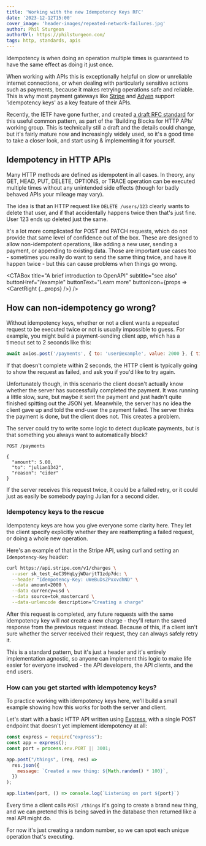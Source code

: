 ```yaml
---
title: 'Working with the new Idempotency Keys RFC'
date: '2023-12-12T15:00'
cover_image: 'header-images/repeated-network-failures.jpg'
author: Phil Sturgeon
authorUrl: https://philsturgeon.com/
tags: http, standards, apis
---
```


Idempotency is when doing an operation multiple times is guaranteed to have the same effect as doing it just once.

When working with APIs this is exceptionally helpful on slow or unreliable internet connections, or when dealing with particularly sensitive actions such as payments, because it makes retrying operations safe and reliable. This is why most payment gateways like [Stripe](https://stripe.com/docs/api/idempotent_requests) and [Adyen](https://docs.adyen.com/development-resources/api-idempotency/) support 'idempotency keys' as a key feature of their APIs.

Recently, the IETF have gone further, and created [a draft RFC standard](https://datatracker.ietf.org/doc/draft-ietf-httpapi-idempotency-key-header/) for this useful common pattern, as part of the 'Building Blocks for HTTP APIs' working group. This is technically still a draft and the details could change, but it's fairly mature now and increasingly widely used, so it's a good time to take a closer look, and start using & implementing it for yourself.

## Idempotency in HTTP APIs

Many HTTP methods are defined as idempotent in all cases. In theory, any GET, HEAD, PUT, DELETE, OPTIONS, or TRACE operation can be executed multiple times without any unintended side effects (though for badly behaved APIs your mileage may vary).

The idea is that an HTTP request like `DELETE /users/123` clearly wants to delete that user, and if that accidentally happens twice then that's just fine. User 123 ends up deleted just the same.

It's a lot more complicated for POST and PATCH requests, which do not provide that same level of confidence out of the box. These are designed to allow non-idempotent operations, like adding a new user, sending a payment, or appending to existing data. Those are important use cases too - sometimes you really do want to send the same thing twice, and have it happen twice - but this can cause problems when things go wrong.

<CTABox
title="A brief introduction to OpenAPI"
subtitle="see also"
buttonHref="/example"
buttonText="Learn more"
buttonIcon={props => <CaretRight {...props} />}
/>

## How can non-idempotency go wrong?

Without idempotency keys, whether or not a client wants a repeated request to be executed twice or not is usually impossible to guess. For example, you might build a payment-sending client app, which has a timeout set to 2 seconds like this:

```js
await axios.post('/payments', { to: 'user@example', value: 2000 }, { timeout: 2000 });
```

If that doesn't complete within 2 seconds, the HTTP client is typically going to show the request as failed, and ask you if you'd like to try again.

Unfortunately though, in this scenario the client doesn't actually know whether the server has successfully completed the payment. It was running a little slow, sure, but maybe it sent the payment and just hadn't quite finished spitting out the JSON yet. Meanwhile, the server has no idea the client gave up and told the end-user the payment failed. The server thinks the payment is done, but the client does not. This creates a problem.

The server could try to write some logic to detect duplicate payments, but is that something you always want to automatically block?

```
POST /payments

{
  "amount": 5.00,
  "to": "julian1342",
  "reason": "cider"
}
```

If the server receives this request twice, it could be a failed retry, or it could just as easily be somebody paying Julian for a second cider.

### Idempotency keys to the rescue

Idempotency keys are how you give everyone some clarity here. They let the client specify explicitly whether they are reattempting a failed request, or doing a whole new operation.

Here's an example of that in the Stripe API, using curl and setting an `Idempotency-Key` header:

```bash
curl https://api.stripe.com/v1/charges \
  --user sk_test_4eC39HqLyjWDarjtT1zdp7dc: \
  --header "Idempotency-Key: uWeBuDsZPxxvdhND" \
  --data amount=2000 \
  --data currency=usd \
  --data source=tok_mastercard \
  --data-urlencode description="Creating a charge"
```

After this request is completed, any future requests with the same idempotency key will _not_ create a new charge - they'll return the saved response from the previous request instead. Because of this, if a client isn't sure whether the server received their request, they can always safely retry it.

This is a standard pattern, but it's just a header and it's entirely implementation agnostic, so anyone can implement this logic to make life easier for everyone involved - the API developers, the API clients, and the end users.

### How can you get started with idempotency keys?

To practice working with idempotency keys here, we'll build a small example showing how this works for both the server and client.

Let's start with a basic HTTP API written using [Express](https://expressjs.com/), with a single POST endpoint that doesn't yet implement idempotency at all:

```js
const express = require("express");
const app = express();
const port = process.env.PORT || 3001;

app.post("/things", (req, res) =>
  res.json({
    message: `Created a new thing: ${Math.random() * 100}`,
  })
);

app.listen(port, () => console.log(`Listening on port ${port}`)
```

Every time a client calls `POST /things` it's going to create a brand new thing, and we can pretend this is being saved in the database then returned like a real API might do.

For now it's just creating a random number, so we can spot each unique operation that's executing.
